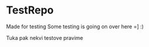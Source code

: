 # TestRepo
Made for testing
Some testing is going on over here =] :)

Tuka pak nekvi testove pravime